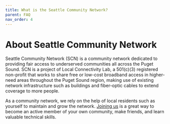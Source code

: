 ```yaml
---
title: What is the Seattle Community Network?
parent: FAQ
nav_order: 4
---
```


# About Seattle Community Network

Seattle Community Network (SCN) is a community network dedicated to providing fair access to underserved communities all across the Puget Sound. SCN is a project of Local Connectivity Lab, a 501(c)(3) registered non-profit that works to share free or low-cost broadband access in higher-need areas throughout the Puget Sound region, making use of existing network infrastructure such as buildings and fiber-optic cables to extend coverage to more people.

As a community network, we rely on the help of local residents such as yourself to maintain and grow the network. [Joining us]({{site.url}}/community/join.html) is a great way to become an active member of your own community, make friends, and learn valuable technical skills.
